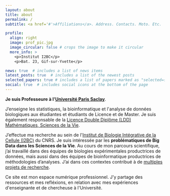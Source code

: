 ```yaml
---
layout: about
title: about
permalink: /
subtitle: <a href='#'>Affiliations</a>. Address. Contacts. Moto. Etc.

profile:
  align: right
  image: prof_pic.jpg
  image_circular: false # crops the image to make it circular
  more_info: >
    <p>Institut I2BC</p>
    <p>Bat. 23, Gif-sur-Yvette</p>

news: true  # includes a list of news items
latest_posts: true  # includes a list of the newest posts
selected_papers: true # includes a list of papers marked as "selected={true}"
social: true  # includes social icons at the bottom of the page
---
```


**Je suis Professeure à l'[Université Paris Saclay](https://www.universite-paris-saclay.fr/)**.

J’enseigne les statistiques, la bioinformatique et l'analyse de données biologiques aux étudiantes et étudiants de Licence et de Master. Je suis également responsable de la [Licence Double Diplôme (LDD) Mathématiques, Sciences de la Vie](https://www.universite-paris-saclay.fr/formation/licence-double-diplome/mathematiques-sciences-de-la-vie). 

J’effectue ma recherche au sein de l'[Institut de Biologie Intégrative de la Cellule (I2BC)](https://www.i2bc.paris-saclay.fr/) du CNRS. Je suis intéressée par les **problématiques de Big Data dans les Sciences de la Vie**. Au cours de mon parcours scientifique, j’ai travaillé dans des équipes de biologies expérimentales productrices de données, mais aussi dans des équipes de bioinformatique productrices de méthodologies d’analyses. J’ai dans ces contextes contribué à de [multiples projets de recherche](https://gaellelelandais.github.io/projects/).

Ce site est mon espace numérique professionnel. J’y partage des ressources et mes refléxions, en relation avec mes expériences d'enseignante et de chercheuse à l'Université.

